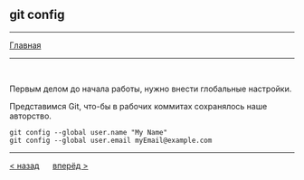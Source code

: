 ## git config
---
[Главная](readme.md)

---
<br>

Первым делом до начала работы, нужно внести глобальные настройки.

Представимся Git, что-бы в рабочих коммитах сохранялось наше авторство.

```bash=
git config --global user.name "My Name"
git config --global user.email myEmail@example.com
```
---
[ < назад](readme.md) &nbsp;&nbsp;&nbsp;&nbsp; [вперёд >](init.md)
